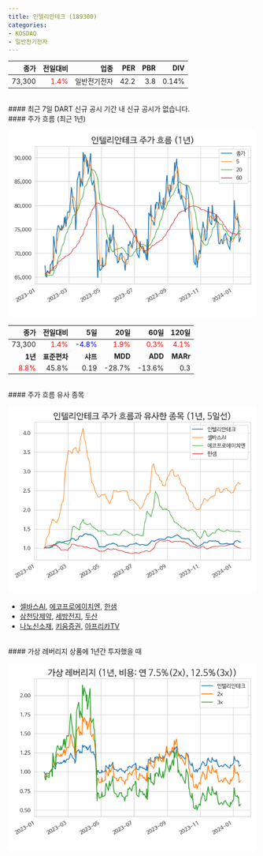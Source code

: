 ```yaml
---
title: 인텔리안테크 (189300)
categories:
- KOSDAQ
- 일반전기전자
---
```


|**종가**|**전일대비**|**업종**|**PER**|**PBR**|**DIV**|
|-------:|-----------:|-------:|------:|------:|------:|
|73,300|<span style="color: red">1.4%</span>|일반전기전자|42.2|3.8|0.14%|

<!-- more -->

<br>
#### 최근 7일 DART 신규 공시
기간 내 신규 공시가 없습니다.

<br>
#### 주가 흐름 (최근 1년)

![189300](/assets/images/stock/189300.png)

|**종가**|**전일대비**|**5일**|**20일**|**60일**|**120일**|
|---:|-------:|--:|---:|---:|----:|
|73,300|<span style="color: red">1.4%</span>|<span style="color: blue">-4.8%</span>|<span style="color: red">1.9%</span>|<span style="color: red">0.3%</span>|<span style="color: red">4.1%</span>|
|**1년**|**표준편차**|**샤프**|**MDD**|**ADD**|**MARr**|
|<span style="color: red">8.8%</span>|45.8%|0.19|-28.7%|-13.6%|0.3|

<br>
#### 주가 흐름 유사 종목

![189300](/assets/images/stock/189300_corr.png)

- [셀바스AI](/108860/), [에코프로에이치엔](/383310/), [한샘](/009240/)
- [삼천당제약](/000250/), [세방전지](/004490/), [두산](/000150/)
- [나노신소재](/121600/), [키움증권](/039490/), [아프리카TV](/067160/)

<br>
#### 가상 레버리지 상품에 1년간 투자했을 때

![189300](/assets/images/stock/189300_2x.png)

[^corr]: 상관계수를 이용하여 분석하였습니다.